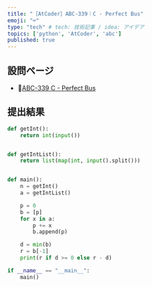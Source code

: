 ```yaml
---
title: "［AtCoder］ABC-339｜C - Perfect Bus"
emoji: "⌨️"
type: "tech" # tech: 技術記事 / idea: アイデア
topics: ['python', 'AtCoder', 'abc']
published: true
---
```


## 設問ページ

- 🔗[ABC-339 C - Perfect Bus](https://atcoder.jp/contests/abc339/tasks/abc339_c)

## 提出結果

```python
def getInt():
    return int(input())


def getIntList():
    return list(map(int, input().split()))


def main():
    n = getInt()
    a = getIntList()

    p = 0
    b = [p]
    for x in a:
        p += x
        b.append(p)

    d = min(b)
    r = b[-1]
    print(r if d >= 0 else r - d)

if __name__ == "__main__":
    main()
```
